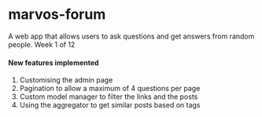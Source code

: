 # marvos-forum
A web app that allows users to ask questions and get answers from random people. Week 1 of 12


#### New features implemented
1. Customising the admin page
1. Pagination to allow a maximum of 4 questions per page
1. Custom model manager to filter the links and the posts
1. Using the aggregator to get similar posts based on tags
